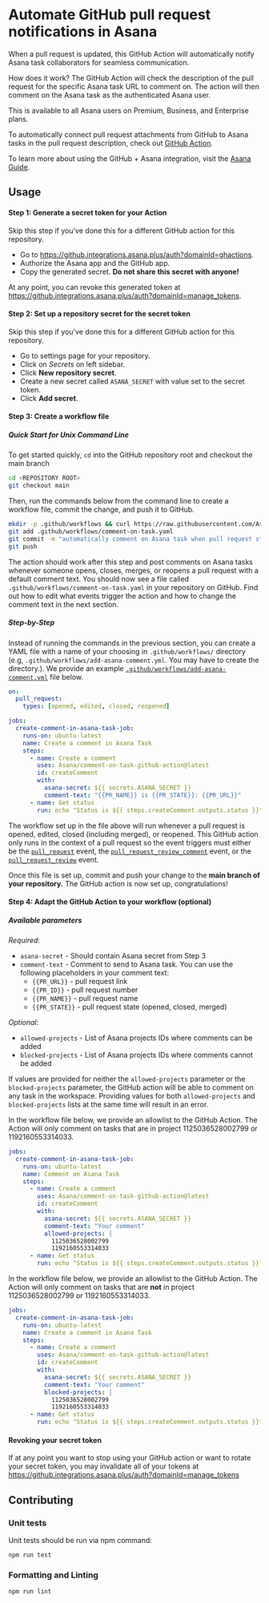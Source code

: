 # Automate GitHub pull request notifications in Asana

When a pull request is updated, this GitHub Action will automatically notify Asana task collaborators for seamless communication. 

How does it work? The GitHub Action will check the description of the pull request for the specific Asana task URL to comment on. The action will then comment on the Asana task as the authenticated Asana user.

This is available to all Asana users on Premium, Business, and Enterprise plans. 

To automatically connect pull request attachments from GitHub to Asana tasks in the pull request description, check out [GitHub Action](https://github.com/Asana/create-app-attachment-github-action).

To learn more about using the GitHub + Asana integration, visit the [Asana Guide](https://asana.com/guide/help/api/github).

## Usage

#### Step 1: Generate a secret token for your Action

Skip this step if you've done this for a different GitHub action for this repository.

* Go to https://github.integrations.asana.plus/auth?domainId=ghactions.
* Authorize the Asana app and the GitHub app.
* Copy the generated secret. **Do not share this secret with anyone!**

At any point, you can revoke this generated token at https://github.integrations.asana.plus/auth?domainId=manage_tokens.

#### Step 2: Set up a repository secret for the secret token

Skip this step if you've done this for a different GitHub action for this repository.

* Go to settings page for your repository.
* Click on *Secrets* on left sidebar.
* Click **New repository secret**.
* Create a new secret called `ASANA_SECRET` with value set to the secret token.
* Click **Add secret**.

#### Step 3: Create a workflow file

##### Quick Start for Unix Command Line
To get started quickly, `cd` into the GitHub repository root and checkout the main branch

```sh
cd <REPOSITORY ROOT>
git checkout main
```

Then, run the commands below from the command line to create a workflow file, commit the change, and push it to GitHub. 

```sh
mkdir -p .github/workflows && curl https://raw.githubusercontent.com/Asana/comment-on-task-github-action/main/example-workflow-file.yaml --output .github/workflows/comment-on-task.yaml
git add .github/workflows/comment-on-task.yaml
git commit -m "automatically comment on Asana task when pull request status changes"
git push
```

The action should work after this step and post comments on Asana tasks whenever someone opens, closes, merges, or reopens a pull request with a default comment text. You should now see a file called `.github/workflows/comment-on-task.yaml` in your repository on GitHub.  Find out how to edit what events trigger the action and how to change the comment text in the next section.

##### Step-by-Step

Instead of running the commands in the previous section, you can create a YAML file with a name of your choosing in `.github/workflows/` directory (e.g, `.github/workflows/add-asana-comment.yml`. You may have to create the directory.). We provide an example [`.github/workflows/add-asana-comment.yml`](https://raw.githubusercontent.com/Asana/comment-on-task-github-action/main/example-workflow-file.yaml) file below.

```yaml
on:
  pull_request:
    types: [opened, edited, closed, reopened]

jobs:
  create-comment-in-asana-task-job:
    runs-on: ubuntu-latest
    name: Create a comment in Asana Task
    steps:
      - name: Create a comment
        uses: Asana/comment-on-task-github-action@latest
        id: createComment
        with:
          asana-secret: ${{ secrets.ASANA_SECRET }}
          comment-text: "{{PR_NAME}} is {{PR_STATE}}: {{PR_URL}}"
      - name: Get status
        run: echo "Status is ${{ steps.createComment.outputs.status }}"
```

The workflow set up in the file above will run whenever a pull request is opened, edited, closed (including merged), or reopened. This GitHub action only runs in the context of a pull request so the event triggers must either be the [`pull_request`](https://docs.github.com/en/developers/webhooks-and-events/webhooks/webhook-events-and-payloads#pull_request) event, the [`pull_request_review_comment`](https://docs.github.com/en/developers/webhooks-and-events/webhooks/webhook-events-and-payloads#pull_request_review_comment) event, or the [`pull_request_review`](https://docs.github.com/en/developers/webhooks-and-events/webhooks/webhook-events-and-payloads#pull_request_review) event. 

Once this file is set up, commit and push your change to the **main branch of your repository.** The GitHub action is now set up, congratulations!

#### Step 4: Adapt the GitHub Action to your workflow (optional)

##### Available parameters

*Required*:

* ```asana-secret``` - Should contain Asana secret from Step 3
* ```comment-text``` - Comment to send to Asana task. You can use the following placeholders in your comment text:
  * ```{{PR_URL}}``` - pull request link
  * ```{{PR_ID}}``` - pull request number
  * ```{{PR_NAME}}``` - pull request name
  * ```{{PR_STATE}}```  - pull request state (opened, closed, merged)

*Optional*:

* ```allowed-projects``` - List of Asana projects IDs where comments can be added
* ```blocked-projects``` - List of Asana projects IDs where comments cannot be added

If values are provided for neither the `allowed-projects` parameter or the `blocked-projects` parameter, the GitHub action will be able to comment on any task in the workspace. Providing values for both ```allowed-projects``` and ```blocked-projects``` lists at the same time will result in an error.

In the workflow file below, we provide an allowlist to the GitHub Action. The Action will only comment on tasks that are in project 1125036528002799 or 1192160553314033.

``` yaml
jobs:
  create-comment-in-asana-task-job:
    runs-on: ubuntu-latest
    name: Comment on Asana Task
    steps:
      - name: Create a comment
        uses: Asana/comment-on-task-github-action@latest
        id: createComment
        with:
          asana-secret: ${{ secrets.ASANA_SECRET }}
          comment-text: "Your comment"
          allowed-projects: |
            1125036528002799
            1192160553314033
      - name: Get status
        run: echo "Status is ${{ steps.createComment.outputs.status }}"
```

In the workflow file below, we provide an allowlist to the GitHub Action. The Action will only comment on tasks that are **not** in project 1125036528002799 or 1192160553314033.

```yaml
jobs:
  create-comment-in-asana-task-job:
    runs-on: ubuntu-latest
    name: Create a comment in Asana Task
    steps:
      - name: Create a comment
        uses: Asana/comment-on-task-github-action@latest
        id: createComment
        with:
          asana-secret: ${{ secrets.ASANA_SECRET }}
          comment-text: "Your comment"
          blocked-projects: |
            1125036528002799
            1192160553314033
      - name: Get status
        run: echo "Status is ${{ steps.createComment.outputs.status }}"
```

#### Revoking your secret token

If at any point you want to stop using your GitHub action or want to rotate your secret token, you may invalidate all of your tokens at https://github.integrations.asana.plus/auth?domainId=manage_tokens

## Contributing

### Unit tests

Unit tests should be run via npm command:

```npm run test```

### Formatting and Linting

```npm run lint```
